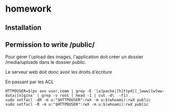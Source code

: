 # homework

## Installation


## Permission to write /public/
Pour gérer l'upload des images, l'application doit créer un dossier /media/uploads dans le dossier public.

Le serveur web doit donc avoir les droits d'écriture

En passant par les ACL

```text
HTTPDUSER=$(ps axo user,comm | grep -E '[a]pache|[h]ttpd|[_]www|[w]ww-data|[n]ginx' | grep -v root | head -1 | cut -d\  -f1)
sudo setfacl -dR -m u:"$HTTPDUSER":rwX -m u:$(whoami):rwX public
sudo setfacl -R -m u:"$HTTPDUSER":rwX -m u:$(whoami):rwX public

